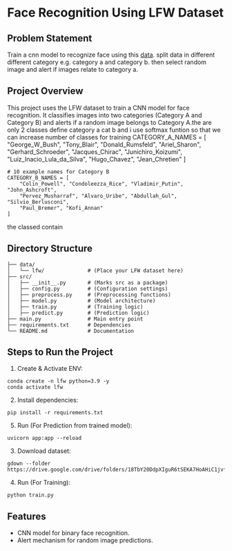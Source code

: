 # Face Recognition Using LFW Dataset

## Problem Statement
Train a cnn model to recognize face using this [data](https://www.kaggle.com/datasets/atulanandjha/lfwpeople).
split data in different different category e.g. category a and category b. then select random image and alert if images relate to category a.

## Project Overview
This project uses the LFW dataset to train a CNN model for face recognition. It classifies images into two categories (Category A and Category B) and alerts if a random image belongs to Category A.the are only 2 classes define category a cat b and i use softmax funtion so that we can increase number of classes for training 
    CATEGORY_A_NAMES = [
        "George_W_Bush", "Tony_Blair", "Donald_Rumsfeld", "Ariel_Sharon", 
        "Gerhard_Schroeder", "Jacques_Chirac", "Junichiro_Koizumi", 
        "Luiz_Inacio_Lula_da_Silva", "Hugo_Chavez", "Jean_Chretien"
    ]
    
    # 10 example names for Category B
    CATEGORY_B_NAMES = [
        "Colin_Powell", "Condoleezza_Rice", "Vladimir_Putin", "John_Ashcroft",
        "Pervez_Musharraf", "Alvaro_Uribe", "Abdullah_Gul", "Silvio_Berlusconi",
        "Paul_Bremer", "Kofi_Annan"
    ]
the classed contain 

## Directory Structure
```
├── data/
│   └── lfw/              # (Place your LFW dataset here)
├── src/
│   ├── __init__.py       # (Marks src as a package)
│   ├── config.py         # (Configuration settings)
│   ├── preprocess.py     # (Preprocessing functions)
│   ├── model.py          # (Model architecture)
│   ├── train.py          # (Training logic)
│   ├── predict.py        # (Prediction logic)
├── main.py               # Main entry point
├── requirements.txt      # Dependencies
└── README.md             # Documentation
```

## Steps to Run the Project

1. Create & Activate ENV:
```
conda create -n lfw python=3.9 -y
conda activate lfw
```


2. Install dependencies:
```
pip install -r requirements.txt
```

5. Run (For Prediction from trained model):
```
uvicorn app:app --reload
```
3. Download dataset:
```
gdown --folder https://drive.google.com/drive/folders/18TbY20DdpXIguR6tSEKA7HoAHiC1jvfw
```
4. Run (For Training):
```
python train.py
```


## Features
- CNN model for binary face recognition.
- Alert mechanism for random image predictions.
